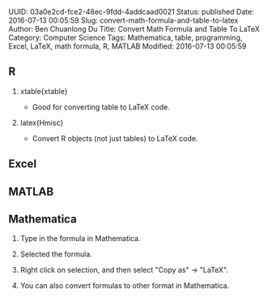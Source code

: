 UUID: 03a0e2cd-fce2-48ec-9fdd-4addcaad0021
Status: published
Date: 2016-07-13 00:05:59
Slug: convert-math-formula-and-table-to-latex
Author: Ben Chuanlong Du
Title: Convert Math Formula and Table To LaTeX
Category: Computer Science
Tags: Mathematica, table, programming, Excel, LaTeX, math formula, R, MATLAB
Modified: 2016-07-13 00:05:59


## R
1. xtable{xtable}
	- Good for converting table to LaTeX code.

2. latex{Hmisc} 
	- Convert R objects (not just tables) to LaTeX code.

## Excel

## MATLAB

## Mathematica

1. Type in the formula in Mathematica.

2. Selected the formula.

3. Right click on selection, and then select "Copy as" -> "LaTeX".

4. You can also convert formulas to other format in Mathematica.



